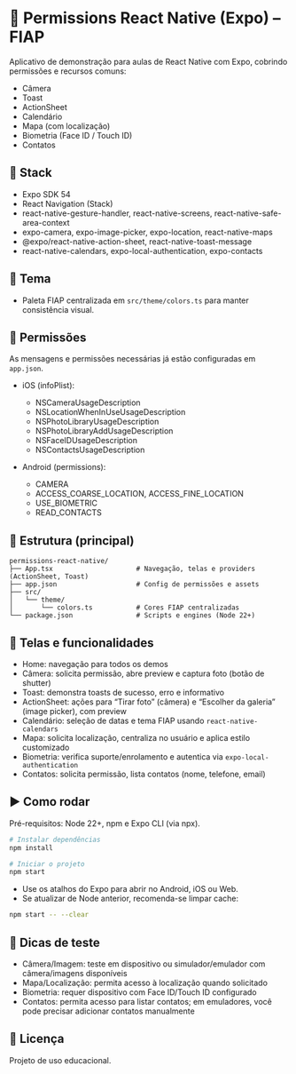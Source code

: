 # 📱 Permissions React Native (Expo) – FIAP

Aplicativo de demonstração para aulas de React Native com Expo, cobrindo permissões e recursos comuns:

- Câmera
- Toast
- ActionSheet
- Calendário
- Mapa (com localização)
- Biometria (Face ID / Touch ID)
- Contatos

## 🚀 Stack

- Expo SDK 54
- React Navigation (Stack)
- react-native-gesture-handler, react-native-screens, react-native-safe-area-context
- expo-camera, expo-image-picker, expo-location, react-native-maps
- @expo/react-native-action-sheet, react-native-toast-message
- react-native-calendars, expo-local-authentication, expo-contacts

## 🎨 Tema

- Paleta FIAP centralizada em `src/theme/colors.ts` para manter consistência visual.

## 🔐 Permissões

As mensagens e permissões necessárias já estão configuradas em `app.json`.

- iOS (infoPlist):
  - NSCameraUsageDescription
  - NSLocationWhenInUseUsageDescription
  - NSPhotoLibraryUsageDescription
  - NSPhotoLibraryAddUsageDescription
  - NSFaceIDUsageDescription
  - NSContactsUsageDescription

- Android (permissions):
  - CAMERA
  - ACCESS_COARSE_LOCATION, ACCESS_FINE_LOCATION
  - USE_BIOMETRIC
  - READ_CONTACTS

## 📂 Estrutura (principal)

```
permissions-react-native/
├── App.tsx                     # Navegação, telas e providers (ActionSheet, Toast)
├── app.json                    # Config de permissões e assets
├── src/
│   └── theme/
│       └── colors.ts           # Cores FIAP centralizadas
└── package.json                # Scripts e engines (Node 22+)
```

## 🧭 Telas e funcionalidades

- Home: navegação para todos os demos
- Câmera: solicita permissão, abre preview e captura foto (botão de shutter)
- Toast: demonstra toasts de sucesso, erro e informativo
- ActionSheet: ações para “Tirar foto” (câmera) e “Escolher da galeria” (image picker), com preview
- Calendário: seleção de datas e tema FIAP usando `react-native-calendars`
- Mapa: solicita localização, centraliza no usuário e aplica estilo customizado
- Biometria: verifica suporte/enrolamento e autentica via `expo-local-authentication`
- Contatos: solicita permissão, lista contatos (nome, telefone, email)

## ▶️ Como rodar

Pré-requisitos: Node 22+, npm e Expo CLI (via npx).

```bash
# Instalar dependências
npm install

# Iniciar o projeto
npm start
```

- Use os atalhos do Expo para abrir no Android, iOS ou Web.
- Se atualizar de Node anterior, recomenda-se limpar cache:

```bash
npm start -- --clear
```

## 🧪 Dicas de teste

- Câmera/Imagem: teste em dispositivo ou simulador/emulador com câmera/imagens disponíveis
- Mapa/Localização: permita acesso à localização quando solicitado
- Biometria: requer dispositivo com Face ID/Touch ID configurado
- Contatos: permita acesso para listar contatos; em emuladores, você pode precisar adicionar contatos manualmente

## 📄 Licença

Projeto de uso educacional.
